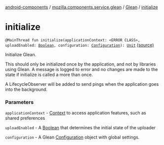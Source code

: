 [android-components](../../index.md) / [mozilla.components.service.glean](../index.md) / [Glean](index.md) / [initialize](./initialize.md)

# initialize

`@MainThread fun initialize(applicationContext: <ERROR CLASS>, uploadEnabled: `[`Boolean`](https://kotlinlang.org/api/latest/jvm/stdlib/kotlin/-boolean/index.html)`, configuration: `[`Configuration`](../../mozilla.components.service.glean.config/-configuration/index.md)`): `[`Unit`](https://kotlinlang.org/api/latest/jvm/stdlib/kotlin/-unit/index.html) [(source)](https://github.com/mozilla-mobile/android-components/blob/master/components/service/glean/src/main/java/mozilla/components/service/glean/Glean.kt#L37)

Initialize Glean.

This should only be initialized once by the application, and not by
libraries using Glean. A message is logged to error and no changes are made
to the state if initialize is called a more than once.

A LifecycleObserver will be added to send pings when the application goes
into the background.

### Parameters

`applicationContext` - [Context](#) to access application features, such
as shared preferences

`uploadEnabled` - A [Boolean](https://kotlinlang.org/api/latest/jvm/stdlib/kotlin/-boolean/index.html) that determines the initial state of the uploader

`configuration` - A Glean [Configuration](../../mozilla.components.service.glean.config/-configuration/index.md) object with global settings.